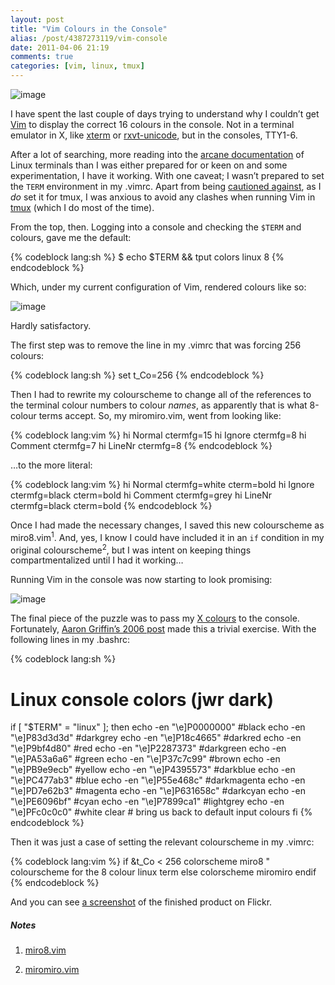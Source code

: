 ```yaml
---
layout: post
title: "Vim Colours in the Console"
alias: /post/4387273119/vim-console
date: 2011-04-06 21:19
comments: true
categories: [vim, linux, tmux]
---
```

![image](http://dl.dropbox.com/u/261312/Blog-images/vim-colours1.png)

I have spent the last couple of days trying to understand why I couldn’t
get [Vim](http://www.vim.org/ "Vim: the _only_ editor") to display the
correct 16 colours in the console. Not in a terminal emulator in X, like
[xterm](http://invisible-island.net/xterm/xterm.html "XTerm homepage")
or
[rxvt-unicode](http://software.schmorp.de/pkg/rxvt-unicode.html "Homepage for urxvt"),
but in the consoles, TTY1-6.

After a lot of searching, more reading into the 
[arcane documentation](http://tldp.org/HOWTO/Text-Terminal-HOWTO-16.html "The Linux terminal...")
of Linux terminals than I was either prepared for or keen on and some
experimentation, I have it working. With one caveat; I wasn’t prepared
to set the `TERM` environment in my <span class="file">.vimrc</span>. Apart from being 
[cautioned against](http://tldp.org/HOWTO/Text-Terminal-HOWTO-10.html#ss10.5 "Console documentation"),
as I *do* set it for tmux, I was anxious to avoid any clashes when
running Vim in [tmux](http://tmux.sourceforge.net/ "tmux homepage")
(which I do most of the time).

From the top, then. Logging into a console and checking the `$TERM` and
colours, gave me the default:

{% codeblock lang:sh %}
$ echo $TERM && tput colors
linux
8
{% endcodeblock %}

Which, under my current configuration of Vim, rendered colours like so:

![image](http://dl.dropbox.com/u/261312/Blog-images/vim-colours2.png)

Hardly satisfactory.

The first step was to remove the line in my <span class="file">.vimrc</span> that was forcing 256
colours:

{% codeblock lang:sh %}
set t_Co=256
{% endcodeblock %}

Then I had to rewrite my colourscheme to change all of the references to
the terminal colour numbers to colour *names*, as apparently that is
what 8-colour terms accept. So, my <span class="file">miromiro.vim</span>, went from looking like:

{% codeblock lang:vim %}
hi Normal          ctermfg=15
hi Ignore          ctermfg=8
hi Comment         ctermfg=7 
hi LineNr          ctermfg=8
{% endcodeblock %}

…to the more literal:

{% codeblock lang:vim %}
hi Normal         ctermfg=white    cterm=bold
hi Ignore         ctermfg=black    cterm=bold
hi Comment        ctermfg=grey 
hi LineNr         ctermfg=black    cterm=bold
{% endcodeblock %}

Once I had made the necessary changes, I saved this new colourscheme as
<span class="file">miro8.vim</span><sup>1</sup>. And, yes, I know I could 
have included it in an `if` condition in my original colourscheme<sup>2</sup>, 
but I was intent on keeping things compartmentalized until I had it working…

Running Vim in the console was now starting to look promising:

![image](http://dl.dropbox.com/u/261312/Blog-images/vim-colours3.png)

The final piece of the puzzle was to pass my 
[X colours](https://bitbucket.org/jasonwryan/eeepc/src/241da582a0fd/.colours/dark  "jwr dark colours: mercurial repo")
to the console. Fortunately, 
[Aaron Griffin’s 2006 post](http://phraktured.net/linux-console-colors.html "The Overlord himself…")
made this a trivial exercise. With the following lines in my <span class="file">.bashrc</span>:

{% codeblock lang:sh %}
# Linux console colors (jwr dark) 
if [ "$TERM" = "linux" ]; then
   echo -en "\e]P0000000" #black
   echo -en "\e]P83d3d3d" #darkgrey
   echo -en "\e]P18c4665" #darkred
   echo -en "\e]P9bf4d80" #red
   echo -en "\e]P2287373" #darkgreen
   echo -en "\e]PA53a6a6" #green
   echo -en "\e]P37c7c99" #brown
   echo -en "\e]PB9e9ecb" #yellow
   echo -en "\e]P4395573" #darkblue
   echo -en "\e]PC477ab3" #blue
   echo -en "\e]P55e468c" #darkmagenta
   echo -en "\e]PD7e62b3" #magenta
   echo -en "\e]P631658c" #darkcyan
   echo -en "\e]PE6096bf" #cyan
   echo -en "\e]P7899ca1" #lightgrey
   echo -en "\e]PFc0c0c0" #white
   clear # bring us back to default input colours
fi
{% endcodeblock %}

Then it was just a case of setting the relevant colourscheme in my
<span class="file">.vimrc</span>:

{% codeblock lang:vim %}
if &t_Co < 256
    colorscheme miro8   " colourscheme for the 8 colour linux term
else
    colorscheme miromiro 
endif
{% endcodeblock %}

And you can see 
[a screenshot](http://www.flickr.com/photos/jasonwryan/5594191615/#/photos/jasonwryan/5594191615/lightbox/ "Vim colours in console")
of the finished product on Flickr.

##### Notes
1. <a href="https://bitbucket.org/jasonwryan/eeepc/src/241da582a0fd/.vim/colors/miro8.vim" title="Mercurial repo: miro8 colourscheme">miro8.vim</a>
      
2. <a href="https://bitbucket.org/jasonwryan/eeepc/src/241da582a0fd/.vim/colors/miromiro.vim" title="Mercurial repo: miromiro.vim colourscheme">miromiro.vim</a>
